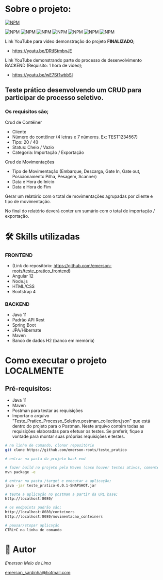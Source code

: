 # Sobre o projeto:
[![NPM](https://img.shields.io/npm/l/react)](https://github.com/emerson-roots/teste_pratico/blob/master/LICENSE) 

![NPM](https://img.shields.io/badge/Angular-DD0031?style=flat&logo=angular&logoColor=white)
![NPM](https://img.shields.io/badge/TypeScript-007ACC?style=flat&logo=typescript&logoColor=white) 
![NPM](https://img.shields.io/badge/Bootstrap-563D7C?style=flat&logo=bootstrap&logoColor=white) 
![NPM](https://img.shields.io/badge/HTML5-E34F26?style=flat&logo=html5&logoColor=white) 
![NPM](https://img.shields.io/badge/CSS3-1572B6?style=flat&logo=css3&logoColor=white) 
![NPM](https://img.shields.io/badge/Java-ED8B00?style=flat&logo=java&logoColor=white) 
![NPM](https://img.shields.io/badge/Spring-6DB33F?style=flat&logo=spring&logoColor=white)


Link YouTube para video demonstração do projeto **FINALIZADO**; 
- https://youtu.be/DRtIStmbnJE

Link YouTube demonstrando parte do processo de desenvolvimento BACKEND (Requisito: 1 hora de video); 
- https://youtu.be/wE7Sf1wbbSI


## Teste prático desenvolvendo um CRUD para participar de processo seletivo.
### Os requisitos são;


Crud de Contêiner
- Cliente
- Número do contêiner (4 letras e 7 números. Ex: TEST1234567)
- Tipo: 20 / 40
- Status: Cheio / Vazio
- Categoria: Importação / Exportação

Crud de Movimentações
- Tipo de Movimentação (Embarque, Descarga, Gate In, Gate out, Posicionamento
Pilha, Pesagem, Scanner)
- Data e Hora do Início
- Data e Hora do Fim

Gerar um relatório com o total de movimentações agrupadas por cliente e tipo de
movimentação.

No final do relatório deverá conter um sumário com o total de importação / exportação.

# 🛠 Skills utilizadas
	
### FRONTEND 

- (Link do repositório: https://github.com/emerson-roots/teste_pratico_frontend)
-	Angular 12
-	Node.js
-	HTML/CSS
-	Bootstrap 4

### BACKEND
-	Java 11
-	Padrão API Rest
-	Spring Boot
-	JPA/Hibernate
-	Maven
-	Banco de dados H2 (banco em memória)

# Como executar o projeto LOCALMENTE

## Pré-requisitos: 
- Java 11
- Maven
- Postman para testar as requisições
- Importar o arquivo "Teste_Pratico_Processo_Seletivo.postman_collection.json" que está dentro do projeto para o Postman. Neste arquivo contém todas as requisições elaboradas para efetuar os testes. Se preferir, fique a vontade para montar suas próprias requisições e testes.


```bash
# na linha de comando, clonar repositório
git clone https://github.com/emerson-roots/teste_pratico

# entrar na pasta do projeto back end

# fazer build no projeto pelo Maven (caso houver testes ativos, comente a anotação @Test ou ignore os testes);
mvn package -e

# entrar na pasta /target e executar a aplicação;
java -jar teste_pratico-0.0.1-SNAPSHOT.jar

# teste a aplicação no postman a partir da URL base;
http://localhost:8080/

# os endpoints padrão são;
http://localhost:8080/conteiners
http://localhost:8080/movimentacao_conteiners

# pausar/stopar aplicação
CTRL+C na linha de comando
```


# 🚀 Autor

*Emerson Melo de Lima*

emerson_sardinha@hotmail.com
